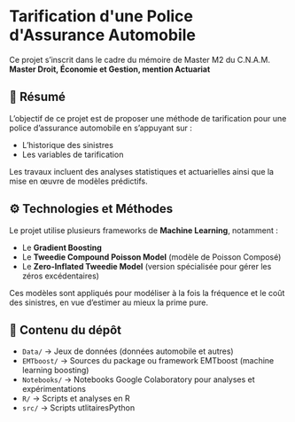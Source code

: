 # Tarification d'une Police d'Assurance Automobile

Ce projet s’inscrit dans le cadre du mémoire de Master M2 du C.N.A.M.  
**Master Droit, Économie et Gestion, mention Actuariat**

## 📄 Résumé

L’objectif de ce projet est de proposer une méthode de tarification pour une police d’assurance automobile en s’appuyant sur :

- L’historique des sinistres
- Les variables de tarification

Les travaux incluent des analyses statistiques et actuarielles ainsi que la mise en œuvre de modèles prédictifs.

## ⚙ Technologies et Méthodes

Le projet utilise plusieurs frameworks de **Machine Learning**, notamment :

- Le **Gradient Boosting**
- Le **Tweedie Compound Poisson Model** (modèle de Poisson Composé)
- Le **Zero-Inflated Tweedie Model** (version spécialisée pour gérer les zéros excédentaires)

Ces modèles sont appliqués pour modéliser à la fois la fréquence et le coût des sinistres, en vue d’estimer au mieux la prime pure.

## 📂 Contenu du dépôt

- `Data/` → Jeux de données (données automobile et autres)
- `EMTboost/` → Sources du package ou framework EMTboost (machine learning boosting)
- `Notebooks/` → Notebooks Google Colaboratory pour analyses et expérimentations
- `R/` → Scripts et analyses en R
- `src/` → Scripts utlitairesPython

